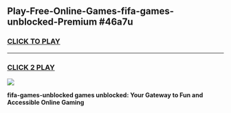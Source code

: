 
## Play-Free-Online-Games-fifa-games-unblocked-Premium #46a7u
<h3>
<a href="https://premium.freeplayer.one?title=fifa-games-unblocked&ref=8M">CLICK TO PLAY</a></h3>
<hr>

<h3>
<a href="https://premium.freeplayer.one?title=fifa-games-unblocked&ref=8M">CLICK 2 PLAY</a>
  
</h3>

<a href="https://premium.freeplayer.one?title=fifa-games-unblocked&ref=8M"><img src="https://clearcache.store/games.png"></a>


**fifa-games-unblocked games unblocked: Your Gateway to Fun and Accessible Online Gaming**
